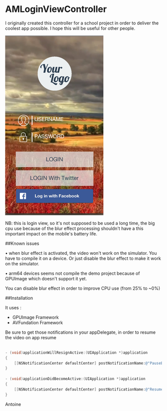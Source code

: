 AMLoginViewController
==================

I originally created this controller for a school project in order to deliver the coolest app possible. I hope this will be useful for other people.


![Screen1](https://github.com/dimohamdy/AMLoginViewController/blob/master/screenshot1.png)



NB: this is login view, so it's not supposed to be used a long time,  the big cpu use because of the blur effect processing shouldn't have a this important impact on the mobile's battery life.

##Known issues


• when blur effect is activated, the video won't work on the simulator. You have to compile it on a device. Or just disable the blur effect to make it work on the simulator.

• arm64 devices seems not compile the demo project because of GPUImage which doesn't support it yet. 

You can disable blur effect in order to improve CPU use (from 25% to ~0%)


##Installation

It uses : 
- GPUImage Framework
- AVFundation Framework

Be sure to get those notifications in your appDelegate, in order to resume the video on app resume

```objective-c

- (void)applicationWillResignActive:(UIApplication *)application
{
    [[NSNotificationCenter defaultCenter] postNotificationName:@"PauseBgVideo"object:self];
}

- (void)applicationDidBecomeActive:(UIApplication *)application
{
    [[NSNotificationCenter defaultCenter] postNotificationName:@"ResumeBgVideo"object:self];
}
```


Antoine
